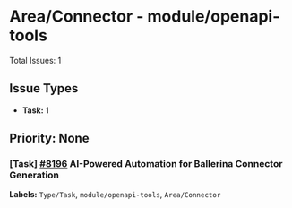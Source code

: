 # Area/Connector - module/openapi-tools

Total Issues: 1

## Issue Types

- **Task:** 1

## Priority: None

### [Task] [#8196](https://github.com/ballerina-platform/ballerina-library/issues/8196) AI-Powered Automation for Ballerina Connector Generation
**Labels:** `Type/Task`, `module/openapi-tools`, `Area/Connector`

